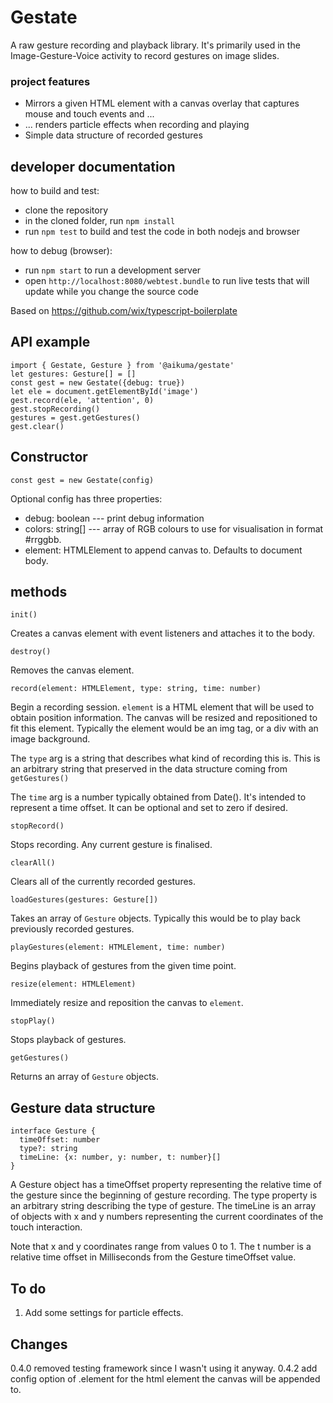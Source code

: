 # Gestate

A raw gesture recording and playback library. It's primarily used in the Image-Gesture-Voice activity to record gestures on image slides.

### project features
 - Mirrors a given HTML element with a canvas overlay that captures mouse and touch events and ...
 - ... renders particle effects when recording and playing
 - Simple data structure of recorded gestures

## developer documentation
how to build and test:
 - clone the repository
 - in the cloned folder, run `npm install`
 - run `npm test` to build and test the code in both nodejs and browser

how to debug (browser):
 - run `npm start` to run a development server
 - open `http://localhost:8080/webtest.bundle` to run live tests that will update while you change the source code

Based on https://github.com/wix/typescript-boilerplate

## API example

```
import { Gestate, Gesture } from '@aikuma/gestate'
let gestures: Gesture[] = []
const gest = new Gestate({debug: true})
let ele = document.getElementById('image')
gest.record(ele, 'attention', 0)
gest.stopRecording()
gestures = gest.getGestures()
gest.clear()
```

## Constructor

`const gest = new Gestate(config)`

Optional config has three properties:

* debug: boolean --- print debug information
* colors: string[] --- array of RGB colours to use for visualisation in format \#rrggbb.
* element: HTMLElement to append canvas to. Defaults to document body.

## methods

`init()`

Creates a canvas element with event listeners and attaches it to the body.

`destroy()`

Removes the canvas element.

`record(element: HTMLElement, type: string, time: number)`

Begin a recording session. `element` is a HTML element that will be used to obtain position information. The canvas will be resized and repositioned to fit this element. Typically the element would be an img tag, or a div with an image background.

The `type` arg is a string that describes what kind of recording this is. This is an arbitrary string that preserved in the data structure coming from `getGestures()`

The `time` arg is a number typically obtained from Date(). It's intended to represent a time offset. It can be optional and set to zero if desired.
 
`stopRecord()`

Stops recording. Any current gesture is finalised.

`clearAll()`

Clears all of the currently recorded gestures.

`loadGestures(gestures: Gesture[])`

Takes an array of `Gesture` objects. Typically this would be to play back previously recorded gestures.

`playGestures(element: HTMLElement, time: number)`

Begins playback of gestures from the given time point. 

`resize(element: HTMLElement)`

Immediately resize and reposition the canvas to `element`.

`stopPlay()`

Stops playback of gestures.

`getGestures()`

Returns an array of `Gesture` objects.

## Gesture data structure

```
interface Gesture {
  timeOffset: number
  type?: string
  timeLine: {x: number, y: number, t: number}[]
}
```

A Gesture object has a timeOffset property representing the relative time of the gesture since the beginning of gesture recording. The type property is an arbitrary string describing the type of gesture. The timeLine is an array of objects with x and y numbers representing the current coordinates of the touch interaction. 

Note that x and y coordinates range from values 0 to 1. The t number is a relative time offset in Milliseconds from the Gesture timeOffset value.

## To do

1. Add some settings for particle effects.

## Changes

0.4.0 removed testing framework since I wasn't using it anyway.
0.4.2 add config option of .element for the html element the canvas will be appended to.
